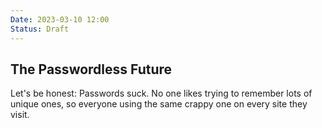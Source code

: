 ```yaml
---
Date: 2023-03-10 12:00
Status: Draft
---
```


## The Passwordless Future

Let's be honest: Passwords suck. No one likes trying to remember lots of unique ones, so everyone using the same crappy one on every site they visit.